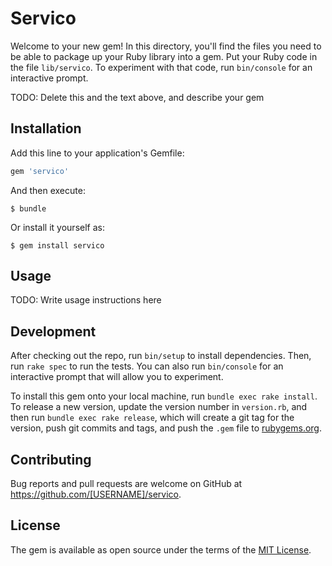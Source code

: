 # Servico

Welcome to your new gem! In this directory, you'll find the files you need to be able to package up your Ruby library into a gem. Put your Ruby code in the file `lib/servico`. To experiment with that code, run `bin/console` for an interactive prompt.

TODO: Delete this and the text above, and describe your gem

## Installation

Add this line to your application's Gemfile:

```ruby
gem 'servico'
```

And then execute:

    $ bundle

Or install it yourself as:

    $ gem install servico

## Usage

TODO: Write usage instructions here

## Development

After checking out the repo, run `bin/setup` to install dependencies. Then, run `rake spec` to run the tests. You can also run `bin/console` for an interactive prompt that will allow you to experiment.

To install this gem onto your local machine, run `bundle exec rake install`. To release a new version, update the version number in `version.rb`, and then run `bundle exec rake release`, which will create a git tag for the version, push git commits and tags, and push the `.gem` file to [rubygems.org](https://rubygems.org).

## Contributing

Bug reports and pull requests are welcome on GitHub at https://github.com/[USERNAME]/servico.

## License

The gem is available as open source under the terms of the [MIT License](https://opensource.org/licenses/MIT).
